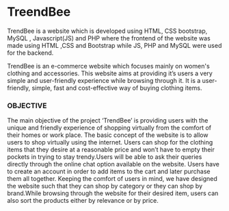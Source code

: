 # TreendBee
 TrendBee is a website which is developed using HTML, CSS bootstrap, MySQL , Javascript(JS) and PHP where the frontend of the website was made using HTML ,CSS and Bootstrap while JS, PHP and MySQL were used for the backend.

TrendBee is an e-commerce website which focuses mainly on women's clothing and accessories. This website aims at providing it’s users a very simple and user-friendly experience while browsing through it. It is a user-friendly, simple, fast and cost-effective way of buying clothing items.

### OBJECTIVE
The main objective of the project ‘TrendBee’ is providing users with the unique and friendly experience of shopping virtually from the comfort of their homes or work place. The basic concept of the website is to allow users to shop virtually using the internet. Users can shop for the clothing items that they desire at a reasonable price and won’t have to empty their pockets in trying to stay trendy.Users will be able to ask their queries directly through the online chat option available on the website. Users have to create an account in order to add items to the cart and later purchase them all together. Keeping the comfort of users in mind, we have designed the website such that they can shop by category or they can shop by brand.While browsing through the website for their desired item, users can also sort the products either by relevance or by price.
